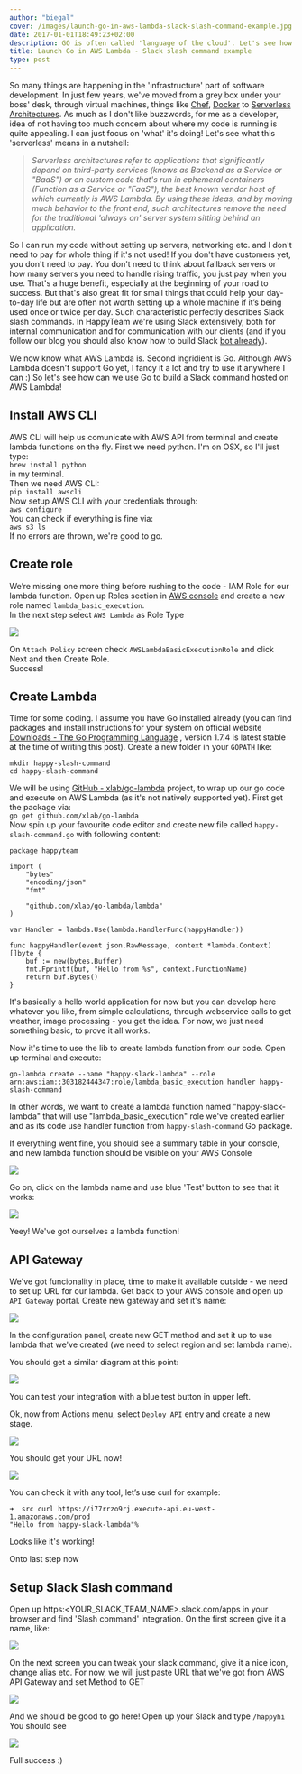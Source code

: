 ```yaml
---
author: "biegal"
cover: /images/launch-go-in-aws-lambda-slack-slash-command-example.jpg
date: 2017-01-01T18:49:23+02:00
description: GO is often called 'language of the cloud'. Let's see how we can use it to utilize AWS Lambda and create Slack Slash command. It's easy and serverless ;)
title: Launch Go in AWS Lambda - Slack slash command example
type: post
---
```

So many things are happening in the 'infrastructure' part of software development. In just few years, we've moved from a grey box under your boss' desk, through virtual machines, things like [Chef](https://www.chef.io/chef/), [Docker](https://www.docker.com/) to [Serverless Architectures](http://martinfowler.com/articles/serverless.html). 
As much as I don't like buzzwords, for me as a developer, idea of not having too much concern about where my code is running is quite appealing. I can just focus on 'what' it's doing!
Let's see what this 'serverless' means in a nutshell:

> _Serverless architectures refer to applications that significantly depend on third-party services (knows as Backend as a Service or "BaaS") or on custom code that's run in ephemeral containers (Function as a Service or "FaaS"), the best known vendor host of which currently is AWS Lambda. By using these ideas, and by moving much behavior to the front end, such architectures remove the need for the traditional 'always on' server system sitting behind an application._  

So I can run my code without setting up servers, networking etc. and I don't need to pay for whole thing if it's not used! If you don't have customers yet, you don't need to pay. You don't need to think about fallback servers or how many servers you need to handle rising traffic, you just pay when you use. That's a huge benefit, especially at the beginning of your road to success.
But that's also great fit for small things that could help your day-to-day life but are often not worth setting up a whole machine if it’s being used once or twice per day.
Such characteristic perfectly describes Slack slash commands. In HappyTeam we're using Slack extensively, both for internal communication and for communication with our clients (and if you follow our blog you should also know how to build Slack [bot already](http://happyteam.io/blog/2016/10/03/how-to-build-karma-slack-bot-in-elixir/)). 

We now know what AWS Lambda is. Second ingridient is Go. Although AWS Lambda doesn't support Go yet, I fancy it a lot and try to use it anywhere I can :) 
So let's see how can we use Go to build a Slack command hosted on AWS Lambda!

## Install AWS CLI
AWS CLI will help us comunicate with AWS API from terminal and create lambda functions on the fly.
First we need python. I'm on OSX, so I'll just type:  
`brew install python`  
in my terminal.  
Then we need AWS CLI:  
`pip install awscli`  
Now setup AWS CLI with your credentials through:  
`aws configure`  
You can check if everything is fine via:  
`aws s3 ls`  
If no errors are thrown, we're good to go.

## Create role
We’re missing one more thing before rushing to the code - IAM Role for our lambda function.
Open up Roles section in [AWS console](https://console.aws.amazon.com/iam/home?region=eu-west-1#/roles)
and create a new role named `lambda_basic_execution`.  
In the next step select `AWS Lambda` as Role Type 

![](/images/post-go-aws-lambda/select_role_type.png)  

On `Attach Policy` screen check `AWSLambdaBasicExecutionRole` and click Next and then Create Role.  
Success!

## Create Lambda
Time for some coding.
I assume you have Go installed already (you can find packages and install instructions for your system on official website [Downloads - The Go Programming Language](https://golang.org/dl/) , version 1.7.4 is latest stable at the time of writing this post). 
Create a new folder in your `GOPATH` like:
```
mkdir happy-slash-command
cd happy-slash-command
```

We will be using  [GitHub - xlab/go-lambda](https://github.com/xlab/go-lambda) project, to wrap up our go code and execute on AWS Lambda (as it's not natively supported yet).
First get the package via:  
`go get github.com/xlab/go-lambda`  
Now spin up your favourite code editor and create new file called `happy-slash-command.go` with following content:
```
package happyteam

import (
	"bytes"
	"encoding/json"
	"fmt"

	"github.com/xlab/go-lambda/lambda"
)

var Handler = lambda.Use(lambda.HandlerFunc(happyHandler))

func happyHandler(event json.RawMessage, context *lambda.Context) []byte {
	buf := new(bytes.Buffer)
	fmt.Fprintf(buf, "Hello from %s", context.FunctionName)
	return buf.Bytes()
}
```

It's basically a hello world application for now but you can develop here whatever you like, from simple calculations, through webservice calls to get weather, image processing - you get the idea.
For now, we just need something basic, to prove it all works.  	

Now it's time to use the lib to create lambda function from our code.
Open up terminal and execute:
```
go-lambda create --name "happy-slack-lambda" --role arn:aws:iam::303182444347:role/lambda_basic_execution handler happy-slash-command
```

In other words, we want to create a lambda function named "happy-slack-lambda" that will use "lambda_basic_execution" role we've created earlier and as its code use handler function from `happy-slash-command` Go package.

If everything went fine, you should see a summary table in your console, and new lambda function should be visible on your AWS Console

![](/images/post-go-aws-lambda/lambda_ready.png)

Go on, click on the lambda name and use blue 'Test' button to see that it works:

![](/images/post-go-aws-lambda/lambda_test.png)

Yeey! We've got ourselves a lambda function!

## API Gateway
We've got funcionality in place, time to make it available outside - we need to set up URL for our lambda.
Get back to your AWS console and open up `API Gateway` portal. Create new gateway and set it's name:  

![](/images/post-go-aws-lambda/api_gateway_name.png)


In the configuration panel, create new GET method and set it up to use lambda that we've created (we need to select region and set lambda name).

You should get a similar diagram at this point:  

![](/images/post-go-aws-lambda/gateway_diagram.png)

You can test your integration with a blue test button in upper left.

Ok, now from Actions menu, select `Deploy API` entry and create a new stage.  

![](/images/post-go-aws-lambda/name_stage.png)

You should get your URL now!  

![](/images/post-go-aws-lambda/gateway_url.png)

You can check it with any tool, let’s use curl for example:
```
➜  src curl https://i77rrzo9rj.execute-api.eu-west-1.amazonaws.com/prod
"Hello from happy-slack-lambda"%
```

Looks like it's working!

Onto last step now

## Setup Slack Slash command
Open up https:<YOUR_SLACK_TEAM_NAME>.slack.com/apps in your browser and find 'Slash command' integration.
On the first screen give it a name, like:  

![](/images/post-go-aws-lambda/slack_command_name.png)

On the next screen you can tweak your slack command, give it a nice icon, change alias etc. For now, we will just paste URL that we've got from AWS API Gateway and set Method to GET  

![](/images/post-go-aws-lambda/slack_command_setting.png)

And we should be good to go here!
Open up your Slack and type `/happyhi` 
You should see  

![](/images/post-go-aws-lambda/result.png)

Full success :)
